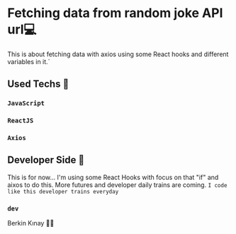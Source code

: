 # Fetching data from random joke API url💻
This is about fetching data with axios using some React hooks and different variables in it.`

## Used Techs 🥰

### `JavaScript`
### `ReactJS`
### `Axios`

## Developer Side 💫
This is for now... I'm using some React Hooks with focus on that "if" and aixos to do this. More futures and developer daily trains are coming.
`I code like this developer trains everyday`

### `dev`
Berkin Kınay 👨‍💻
